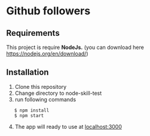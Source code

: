 # Github followers


## Requirements

This project is require **NodeJs.** 
(you can download here https://nodejs.org/en/download/)

## Installation

1. Clone this repository
2. Change directory to node-skill-test
3. run following commands
```
   $ npm install
   $ npm start
   ```
4. The app will ready to use at [localhost:3000
](localhost:3000)
    
    


